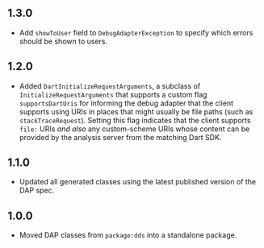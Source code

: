 ## 1.3.0

- Add `showToUser` field to `DebugAdapterException` to specify which errors should be shown to users.

## 1.2.0

- Added `DartInitializeRequestArguments`, a subclass of `InitializeRequestArguments` that supports a custom flag `supportsDartUris` for informing the debug adapter that the client supports using URIs in places that might usually be file paths (such as `stackTraceRequest`). Setting this flag indicates that the client supports `file:` URIs _and also_ any custom-scheme URIs whose content can be provided by the analysis server from the matching Dart SDK.

## 1.1.0

- Updated all generated classes using the latest published version of the DAP spec.

## 1.0.0

- Moved DAP classes from `package:dds` into a standalone package.
